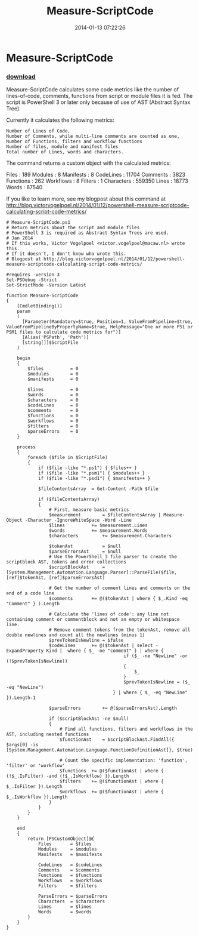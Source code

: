 ﻿---
pid:            4789
poster:         Victor Vogelpoel
title:          Measure-ScriptCode
date:           2014-01-13 07:22:26
format:         posh
parent:         0
parent:         0

---

# Measure-ScriptCode

### [download](4789.ps1)

Measure-ScriptCode calculates some code metrics like the number of lines-of-code, comments, functions from script or module files it is fed. The script is PowerShell 3 or later only because of use of AST (Abstract Syntax Tree).

Currently it calculates the following metrics:

    Number of Lines of Code,
    Number of Comments, while multi-line comments are counted as one,
    Number of Functions, filters and workflow functions
    Number of files, module and manifest files
    Total number of Lines, words and characters. 

The command returns a custom object with the calculated metrics:

Files                : 189
Modules              : 8
Manifests            : 8
CodeLines            : 11704
Comments             : 3823
Functions            : 262
Workflows            : 8
Filters              : 1
Characters           : 559350
Lines                : 18773
Words                : 67540

If you like to learn more, see my blogpost about this command at http://blog.victorvogelpoel.nl/2014/01/12/powershell-measure-scriptcode-calculating-script-code-metrics/

```posh
# Measure-ScriptCode.ps1
# Return metrics about the script and module files
# PowerShell 3 is required as Abstract Syntax Trees are used.
# Jan 2014
# If this works, Victor Vogelpoel <victor.vogelpoel@macaw.nl> wrote this.
# If it doesn't, I don't know who wrote this.
# Blogpost at http://blog.victorvogelpoel.nl/2014/01/12/powershell-measure-scriptcode-calculating-script-code-metrics/

#requires -version 3
Set-PSDebug -Strict
Set-StrictMode -Version Latest

function Measure-ScriptCode
{
	[CmdletBinding()]
	param
	(
	  [Parameter(Mandatory=$true, Position=1, ValueFromPipeline=$true, ValueFromPipelineByPropertyName=$true, HelpMessage="One or more PS1 or PSM1 files to calculate code metrics for")]
	  [Alias('PSPath', 'Path')]
	  [string[]]$ScriptFile
	)
	
	begin
	{
		$files 			= 0
		$modules 		= 0
		$manifests 		= 0
	
		$lines 			= 0
		$words 			= 0
		$characters		= 0
		$codeLines 		= 0
		$comments 		= 0
		$functions		= 0
		$workflows 		= 0
		$filters 		= 0
		$parseErrors	= 0
	}

	process
	{
		foreach ($file in $ScriptFile)
		{
			if ($file -like "*.ps1") { $files++ }
			if ($file -like "*.psm1") { $modules++ }
			if ($file -like "*.psd1") { $manifests++ }
			
			$fileContentsArray	= Get-Content -Path $file
			
			if ($fileContentsArray)
			{
				# First, measure basic metrics
				$measurement 		= $fileContentsArray | Measure-Object -Character -IgnoreWhiteSpace -Word -Line
				$lines 			+= $measurement.Lines
				$words 			+= $measurement.Words
				$characters 		+= $measurement.Characters				
		
				$tokenAst			= $null
				$parseErrorsAst		= $null
				# Use the PowerShell 3 file parser to create the scriptblock AST, tokens and error collections
				$scriptBlockAst		= [System.Management.Automation.Language.Parser]::ParseFile($file, [ref]$tokenAst, [ref]$parseErrorsAst)

				# Get the number of comment lines and comments on the end of a code line
				$comments		+= @($tokenAst | where { $_.Kind -eq "Comment" } ).Length 
				
				# Calculate the 'lines of code': any line not containing comment or commentblock and not an empty or whitespace line.
				# Remove comment tokens from the tokenAst, remove all double newlines and count all the newlines (minus 1)
				$prevTokenIsNewline	= $false
				$codeLines 		+= @($tokenAst | select -ExpandProperty Kind |  where { $_ -ne "comment" } | where {
											if ($_ -ne "NewLine" -or (!$prevTokenIsNewline))
											{
												$_
											}
											$prevTokenIsNewline = ($_ -eq "NewLine")
										} | where { $_ -eq "NewLine" }).Length-1
				
				$parseErrors 		+= @($parseErrorsAst).Length

				if ($scriptBlockAst -ne $null)
				{
					# Find all functions, filters and workflows in the AST, including nested functions
					$functionAst 	= $scriptBlockAst.FindAll({ $args[0] -is [System.Management.Automation.Language.FunctionDefinitionAst]}, $true)

					# Count the specific implementation: 'function', 'filter' or 'workflow'
					$functions 	+= @($functionAst | where { (!$_.IsFilter) -and (!$_.IsWorkflow) }).Length
					$filters	+= @($functionAst | where { $_.IsFilter }).Length
					$workflows	+= @($functionAst | where { $_.IsWorkflow }).Length
				}
			}
		}
	}

	end
	{
		return [PSCustomObject]@{
			Files 		= $files
			Modules 	= $modules
			Manifests	= $manifests

			CodeLines	= $codeLines
			Comments 	= $comments
			Functions 	= $functions
			Workflows	= $workflows
			Filters		= $filters

			ParseErrors	= $parseErrors
			Characters 	= $characters
			Lines 		= $lines
			Words		= $words
		}
	}
}

```

